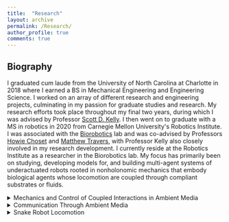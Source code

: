 ```yaml
---
title:  "Research"
layout: archive
permalink: /Research/
author_profile: true
comments: true
---
```


## Biography

I graduated cum laude from the University of North Carolina at Charlotte in 2018 where I earned a BS in Mechanical Engineering and Engineering Science. I worked on an array of different research and engineering projects, culminating in my passion for graduate studies and research. My research efforts took place throughout my final two years, during which I was advised by Professor <a href="http://scottdavidkelly.wikidot.com/">Scott D. Kelly</a>. I then went on to graduate with a MS in robotics in 2020 from Carnegie Mellon University's Robotics Institute. I was associated with the <a href="http://biorobotics.ri.cmu.edu/index.php">Biorobotics</a> lab and was co-advised by Professors <a href="https://www.ri.cmu.edu/ri-faculty/howie-choset/">Howie Choset</a> and <a href="https://www.ri.cmu.edu/ri-faculty/matthew-j-travers/">Matthew Travers</a>, with Professor Kelly also closely involved in my research development. I currently reside at the Robotics Institute as a researcher in the Biorobotics lab. My focus has primarily been on studying, developing models for, and building multi-agent systems of underactuated robots rooted in nonholonomic mechanics that embody biological agents whose locomotion are coupled through compliant substrates or fluids.

<!---## Mechanics and Control of Coupled Interactions in Ambient Media-->
<details>
  <summary>Mechanics and Control of Coupled Interactions in Ambient Media</summary>
<p>Mechanical systems exhibiting nonholonomic constraints can often be of utility in the study of locomotion and coupled group behaviors for biological systems. Many multi-agent systems in nature, for example, are comprised of agents that interact with, and respond to, the dynamics of their environment. In a recent paper, we approached the study of such agent-environment interactions through the study of passively compliant vehicles coupled to their environment via simple nonholonomic constraints. The Chaplygin beanie is a simple underactuated mechanical system that locomotes when its rotor rotates relative to its body. An example of the Chaplygin beanie is shown below. Supported by two frictionless casters at the front and a torsional spring coupling the rotor to the cart, a nonzero displacement in the spring induces locomotion.</p>
<br />
<div style="text-align: center"><img src="{{ site.baseurl }}/assets/imgs/beanieOnAPlatformPic.png" alt="Chaplygin beanie on a movable platform"></div>
<br />
<p>The Chaplygin beanie is shown sitting atop a passive platform capable of translational motion. In our recent paper published in the ASME 2020 Dynamic Systems and Control Conference <a href="https://blakerbuchanan.github.io/Publications/">(1)</a>, we prove that all initial conditions corresponding to zero net momentum of this mechanical system will result in stable forward motion of the Chaplygin beanie. In particular, when its rotor is wound up arbitrarily, the behavior in the following video is exhibited.</p>
<br />
<div class="myvideo">
   <video  style="display:block; width:70%; height:auto;" controls>
      <source src="{{ site.baseurl }}/viewable/beanieplatformcropped.mp4" type="video/mp4" />
      <source src="/viewable/beanieplatformcropped.ogv" type="video/ogg" />
      <source src="/viewable/beanieplatformcropped.webm"  type="video/webm"  />
   </video>
</div> 
<br />
<p>The paper referenced above also explores control of the platform, termed <em>exogenous control</em>, and the resulting locomotion of a passive Chaplygin beanie. Much of the work in this paper also contributed to my Master's thesis, which you can download <a href="https://www.ri.cmu.edu/publications/mechanics-and-control-of-coupled-interactions-in-ambient-media/">here</a>.</p>
</details>

<!---## Communication Through Ambient Media-->
<details>
  <summary>Communication Through Ambient Media</summary>
  
  <p>This coupling between agents through ambient media can also be viewed as a mechanism for communication. Communication through some physical media has been termed <em>mechanical communication</em> and has been shown to be exhibited at the cellular level (see <a href="https://www.nature.com/articles/nphys3619">this</a>). This particular form of communication is distinct in that information flows through a medium possessing dynamics of its own, encoding quantities possibly describing an individual agent's behavioral states, disturbances in the surrounding medium, and overall group behavioral states. My previous work began to lay a theoretical foundation for investigating mechanical communication from a perspective of robotics and applied mathematics. My current work involves further establishing the concept of mechanical communication within multi-agent systems in ambient media and determining how it can be exploited for decision-making and control of collections of agents within these systems. More on this work as it develops :) </p>
</details>

<details>
  <summary>Snake Robot Locomotion</summary>
  <p>The constraints on a snake as it slithers along the ground can also be modeled as nonholonomic constraints on a series of wheels on a series of articulated linkages. The role of compliance in biological systems is ubiquitous. Fish and snakes have flexible bodies, and humans have muscles and tendons which are compliant. In <a href="https://blakerbuchanan.github.io/Publications/">(2)</a>, we investigate the locomotion of a multi-link nonholonomic snake robot and experimentally validate its locomotion under amplitude and frequency variations in sinusoidal actuation of its foremost joint. The remaining joints are passively compliant via linear springs. A robot of such a system is shown below.</p>
    <div style="text-align: center"><img src="{{ site.baseurl }}/assets/imgs/side.jpg" alt="Snake robot with four links"></div>
  <p>And here is a video of that robot undergoing a prescribed amplitude modulation to locomote around an object in its environment.</p>
  <div class="myvideo">
    <video  style="display:block; width:70%; height:auto;" controls>
      <source src="{{ site.baseurl }}/viewable/fourlinkspeedobject.mp4" type="video/mp4" />
      <source src="/viewable/fourlinkspeedobject.ogv" type="video/ogg" />
      <source src="/viewable/fourlinkspeedobject.webm"  type="video/webm"  />
    </video>
  </div> 
  <p>Robots like this one help us to describe the locomotion of biological systems. I hope to develop more of these kinds of robots in some of my future work with multi-agent systems in ambient media to gain some fundamental insight into how such media contributes to the coordinated efforts of organisms like fish and even cells.
</details>

